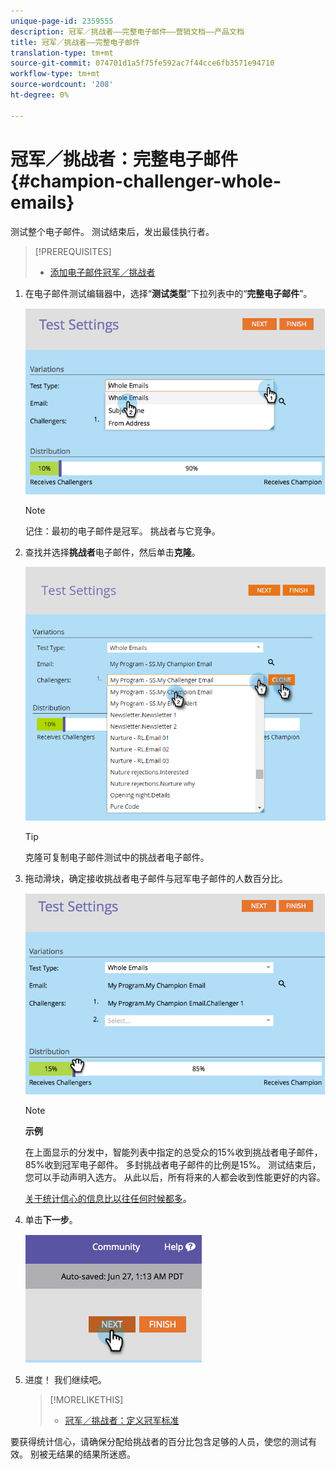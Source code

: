 ```yaml
---
unique-page-id: 2359555
description: 冠军／挑战者——完整电子邮件——营销文档——产品文档
title: 冠军／挑战者——完整电子邮件
translation-type: tm+mt
source-git-commit: 074701d1a5f75fe592ac7f44cce6fb3571e94710
workflow-type: tm+mt
source-wordcount: '208'
ht-degree: 0%

---
```



# 冠军／挑战者：完整电子邮件{#champion-challenger-whole-emails}

测试整个电子邮件。 测试结束后，发出最佳执行者。

>[!PREREQUISITES]
>
>* [添加电子邮件冠军／挑战者](add-an-email-champion-challenger.md)

>



1. 在电子邮件测试编辑器中，选择“**测试类型**”下拉列表中的“**完整电子邮件**”。

   ![](assets/image2014-9-12-16-3a39-3a14.png)

   >[!NOTE]
   >
   >记住：最初的电子邮件是冠军。 挑战者与它竞争。

1. 查找并选择&#x200B;**挑战者**&#x200B;电子邮件，然后单击&#x200B;**克隆**。

   ![](assets/image2015-8-10-11-3a46-3a28.png)

   >[!TIP]
   >
   >克隆可复制电子邮件测试中的挑战者电子邮件。

1. 拖动滑块，确定接收挑战者电子邮件与冠军电子邮件的人数百分比。

   ![](assets/image2014-9-12-16-3a41-3a44.png)

   >[!NOTE]
   >
   >**示例**
   >
   >
   >在上面显示的分发中，智能列表中指定的总受众的15%收到挑战者电子邮件，85%收到冠军电子邮件。 多封挑战者电子邮件的比例是15%。 测试结束后，您可以手动声明入选方。 从此以后，所有将来的人都会收到性能更好的内容。

   [关于统计信心的信息比以往任何时候都多](http://en.wikipedia.org/wiki/Confidence_interval)。

1. 单击&#x200B;**下一步**。

   ![](assets/image2014-9-12-16-3a42-3a9.png)

1. 进度！ 我们继续吧。

   >[!MORELIKETHIS]
   >
   >
   >    
   >    
   >    * [冠军／挑战者：定义冠军标准](champion-challenger-define-champion-criteria.md)


要获得统计信心，请确保分配给挑战者的百分比包含足够的人员，使您的测试有效。 别被无结果的结果所迷惑。